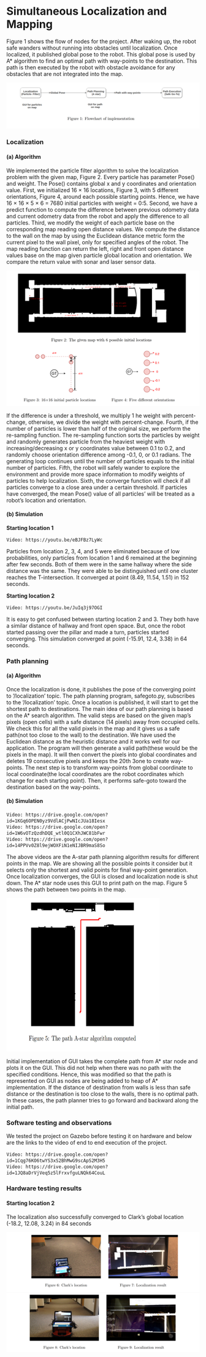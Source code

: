 # Simultaneous Localization and Mapping

Figure 1 shows the flow of nodes for the project. After waking up, the robot safe wanders without running into obstacles until localization. Once localized, it published global pose to the robot. This global pose is used by A* algorithm to find an optimal path with way-points to the destination. This path is then executed by the robot with obstacle avoidance for any obstacles that are not integrated into the map.

![image removed](https://github.com/VishalKole/SLAM/blob/master/flowpath.PNG)

### Localization
#### (a) Algorithm

We implemented the particle filter algorithm to solve the localization problem with the given map, Figure 2. Every particle has parameter Pose() and weight. The Pose() contains global x and y coordinates and orientation value. First, we initialized 16 × 16 locations, Figure 3, with 5 different orientations, Figure 4, around each possible starting points. Hence, we have 16 × 16 × 5 × 6 = 7680 initial particles with weight = 0:5. Second, we have a predict function to compute the difference between previous odometry data and current odometry data from the robot and apply the difference to all particles. Third, we modify the weight of each particle base on the corresponding map reading open distance values. We compute the distance to the wall on the map by using the Euclidean distance metric form the current pixel to the wall pixel, only for specified angles of the robot. The map reading function can return the left, right and front open distance values
base on the map given particle global location and orientation. We compare the return value with sonar and laser sensor data.


![image removed](https://github.com/VishalKole/SLAM/blob/master/particles.PNG)

 If the difference is under a threshold, we multiply 1 he weight with percent-change, otherwise, we divide the weight with percent-change. Fourth, if the number of particles is lower than half of the original size, we perform the re-sampling function. The re-sampling function sorts the particles by weight and randomly generates particle from the heaviest weight with increasing/decreasing x or y coordinates value between 0.1 to 0.2, and randomly choose orientation difference among -0.1, 0, or 0.1 radians. The generating loop continues until the number of particles equals to the initial number of particles. Fifth, the robot will safely wander to explore the environment and provide more space information to modify weights of particles to help localization. Sixth, the converge function will check if all particles converge to a close area under a certain threshold. If particles have converged, the mean Pose() value of all particles’ will be treated as a robot’s location and orientation.
 
#### (b) Simulation
**Starting location 1**
```
Video: https://youtu.be/eBJFBz7LyWc
```
Particles from location 2, 3, 4, and 5 were eliminated because of low probabilities, only
particles from location 1 and 6 remained at the beginning after few seconds. Both of
them were in the same hallway where the side distance was the same. They were able to
be distinguished until one cluster reaches the T-intersection. It converged at point (8.49,
11.54, 1.51) in 152 seconds.

**Starting location 2**
```
Video: https://youtu.be/JuIq3j97OGI
```
It is easy to get confused between starting location 2 and 3. They both have a similar
distance of hallway and front open space. But, once the robot started passing over the
pillar and made a turn, particles started converging. This simulation converged at point
(-15.91, 12.4, 3.38) in 64 seconds.


### Path planning
#### (a) Algorithm
Once the localization is done, it publishes the pose of the converging point to ’/localization’ topic. The path planning program, safegoto.py, subscribes to the ’/localization’
topic. Once a location is published, it will start to get the shortest path to destinations.
The main idea of our path planning is based on the A* search algorithm. The valid steps
are based on the given map’s pixels (open cells) with a safe distance (14 pixels) away
from occupied cells. We check this for all the valid pixels in the map and it gives us
a safe path(not too close to the wall) to the destination. We have used the Euclidean
distance as the heuristic distance and it works well for our application. The program will
then generate a valid path(these would be the pixels in the map). It will then convert
the pixels into global coordinates and deletes 19 consecutive pixels and keeps the 20th
3one to create way-points. The next step is to transform way-points from global coordinate to local coordinate(the local coordinates are the robot coordinates which change for
each starting point). Then, it performs safe-goto toward the destination based on the
way-points.

#### (b) Simulation
```
Video: https://drive.google.com/open?id=1KGq6OPEN0yz9VdlACjPwNIcJUa18Iesx
Video: https://drive.google.com/open?id=1W6vOTzQzdhDQE_wtl0Q1CXhJWC81bFwr
Video: https://drive.google.com/open?id=14PPVv0Z8l9ejWOXFiN1eNIJBR9maS8So
```
The above videos are the A-star path planning algorithm results for different points in
the map. We are showing all the possible points it consider but it selects only the shortest
and valid points for final way-point generation.
Once localization converges, the GUI is closed and localization node is shut down.
The A* star node uses this GUI to print path on the map. Figure 5 shows the path
between two points in the map.

<img src="https://github.com/VishalKole/SLAM/blob/master/astar%20path.PNG" height="400" width="400">

Initial implementation of GUI takes the complete path from A* star node and plots
it on the GUI. This did not help when there was no path with the specified conditions.
Hence, this was modified so that the path is represented on GUI as nodes are being added
to heap of A* implementation. If the distance of destination from walls is less than safe
distance or the destination is too close to the walls, there is no optimal path. In these
cases, the path planner tries to go forward and backward along the initial path.

### Software testing and observations
We tested the project on Gazebo before testing it on hardware and below are the links
to the video of end to end execution of the project.
```
Video: https://drive.google.com/open?id=1Cqg76KO6twYS3xS2BhMwG9scApS2M3H5
Video: https://drive.google.com/open?id=1JQ8aDrVjVeq5z5lFrxvfguLNQk64CouL
```

### Hardware testing results

#### Starting location 2
The localization also successfully converged to Clark’s global location (-18.2, 12.08, 3.24)
in 84 seconds

![](https://github.com/VishalKole/SLAM/blob/master/HW%20test.PNG)
![](https://github.com/VishalKole/SLAM/blob/master/HW%20test-loc1.PNG)
